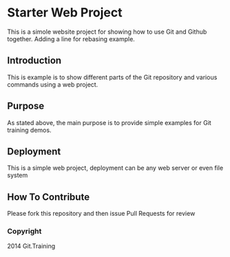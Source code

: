 # Starter Web Project

This is a simole website project for showing how to use Git and 
Github together. Adding a line for rebasing example. 

## Introduction

This is example is to show different parts of the Git repository and various commands using a web project.

## Purpose

As stated above, the main purpose is to provide simple examples for Git training demos.

## Deployment 

This is a simple web project, deployment can be any web server or even file system 

## How To Contribute

Please fork this repository and then issue Pull Requests for review

### Copyright

2014 Git.Training



